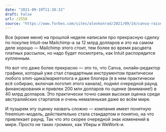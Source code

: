 ```yaml
---
date: "2021-09-19T11:38:32"
draft: False
url: /2558
source: "https://www.forbes.com/sites/alexkonrad/2021/09/14/canva-raises-at-40-billion-valuation-and-founders-pledge-away-their-wealth/?sh=77e19e0a7ba9"
---
```


Все (кроме меня) на прошлой неделе написали про прекрасную сделку по покупке Intuit-ом Mailchimp-а за 12 млрд долларов и это на самом деле хорошо — Mailchimp этого стоит, тем более во время расцвета платных рассылок, но надо будет посмотреть, как Intuit распорядится купленным.

Но вот что даже более прекрасно — это то, что Canva, онлайн-редактор графики, который уже стал стандартным инструментом практически любого smm-щика/маркетолога и даже блогера (я в нем практически всё собираю, включая логотип этого канала), поднял очередной раунд финансирования и привлек 200 млн долларов по оценке (внимание!) в 40 млрд долларов. Это практически точно самая высокая оценка среди австралийских стартапов и очень немаленькая даже во всём мире. 

И пузырем эту оценку назвать сложно — компания имеет понятную freemium-модель, действительно стала стандартом и понятно, на что привлекает раунд. Так что это скорее очередной знак изменений в мире. Просто не таких громких, как Уберы и WeWork-и.
